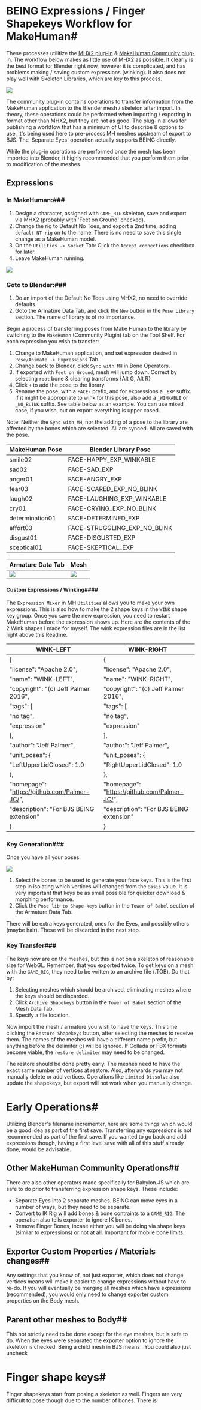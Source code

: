 # BEING Expressions / Finger Shapekeys Workflow for MakeHuman#

These processes utilitize the [MHX2 plug-in](https://thomasmakehuman.wordpress.com/) & [MakeHuman Community plug-in](https://github.com/makehumancommunity/community-plugins/tree/master/blender_source/MH_Community).  The workflow below makes as little use of MHX2 as possible.  It clearly is the best format for Blender right now, however it is complicated, and has problems making / saving custom expressions (winking).  It also does not play well with Skeleton Libraries, which are key to this process.

<img src="doc-assist/MH_community.jpg">

The community plug-in contains operations to transfer information from the MakeHuman application to the Blender mesh / skeleton after import.  In theory, these operations could be performed when importing / exporting in format other than MHX2, but they are not as good.  The plug-in allows for publishing a workflow that has a minimum of UI to describe & options to use.  It's being used here to pre-process MH meshes upstream of export to BJS.  The 'Separate Eyes' operation actually supports BEING directly.

While the plug-in operations are performed once the mesh has been imported into Blender, it highly recommended that you perform them prior to modification of the meshes.

## Expressions ##
### In MakeHuman:###

1. Design a character, assigned with `GAME_RIG` skeleton, save and export via MHX2 (probably with 'Feet on Ground' checked).
2. Change the rig to Default No Toes, and export a 2nd time, adding ` default NT rig` on to the name.  There is no need to save this single change as a MakeHuman model.
3. On the `Utilities -> Socket` Tab: Click the `Accept connections` checkbox for later.
4. Leave MakeHuman running.

<img src="doc-assist/MH_ServerConnect.jpg">

### Goto to Blender:###
1. Do an import of the Default No Toes using MHX2, no need to override defaults.
2. Goto the Armature Data Tab, and click the `New` button in the `Pose Library` section.  The name of library is of no importance.

Begin a process of transferring poses from Make Human to the library by switching to the `MakeHuman` (Community Plugin)  tab on the Tool Shelf.  For each expression you wish to transfer:

1. Change to MakeHuman application, and set expression desired in `Pose/Animate -> Expressions` Tab.
2. Change back to Blender, click `Sync with MH` in Bone Operators.
3. If exported with `Feet on Ground`, mesh will jump down.  Correct by selecting `root` bone & clearing transforms {Alt G, Alt R}
4. Click `+` to add the pose to the library.
5. Rename the pose, with a `FACE-` prefix, and for expressions a `_EXP` suffix.  If it might be appropriate to wink for this pose, also add a `_WINKABLE` or `_NO_BLINK` suffix.  See table below as an example.  You can use mixed case, if you wish, but on export everything is upper cased.

Note: Neither the `Sync with MH`, nor the adding of a pose to the library are affected by the bones which are selected.  All are synced.  All are saved with the pose.

|MakeHuman Pose | Blender Library Pose
| --- | ---
|smile02        | FACE-HAPPY_EXP_WINKABLE
|sad02          | FACE-SAD_EXP
|anger01        | FACE-ANGRY_EXP
|fear03         | FACE-SCARED_EXP_NO_BLINK
|laugh02        | FACE-LAUGHING_EXP_WINKABLE
|cry01          | FACE-CRYING_EXP_NO_BLINK
|determination01| FACE-DETERMINED_EXP
|effort03       | FACE-STRUGGLING_EXP_NO_BLINK
|disgust01      | FACE-DISGUSTED_EXP
|sceptical01    | FACE-SKEPTICAL_EXP

|Armature Data Tab | Mesh |
| --- | --- 
|<img src="doc-assist/ArmatureData.jpg">|<img src="doc-assist/MeshData.jpg">

#### Custom Expressions / Winking####
The `Expression Mixer` in MH `Utilities` allows you to make your own expressions.  This is also how to make the 2 shape keys in the `WINK` shape key group.  Once you save the new expression, you need to restart MakeHuman before the expression shows up.  Here are the contents of the 2 Wink shapes I made for myself.  The wink expression files are in the list right above this Readme.

| WINK-LEFT | WINK-RIGHT
| --- | ---
|{                                               |{                                               |
|    "license": "Apache 2.0",                    |    "license": "Apache 2.0",                    |
|    "name": "WINK-LEFT",                        |    "name": "WINK-RIGHT",                       |
|    "copyright": "(c) Jeff Palmer 2016",        |    "copyright": "(c) Jeff Palmer 2016",        |
|    "tags": [                                   |    "tags": [                                   |
|        "no tag",                               |        "no tag",                               |
|        "expression"                            |        "expression"                            |
|    ],                                          |    ],                                          |
|    "author": "Jeff Palmer",                    |    "author": "Jeff Palmer",                    |
|    "unit_poses": {                             |    "unit_poses": {                             |
|        "LeftUpperLidClosed": 1.0               |        "RightUpperLidClosed": 1.0              |
|    },                                          |    },                                          |
|    "homepage": "https://github.com/Palmer-JC/",|    "homepage": "https://github.com/Palmer-JC/",|
|    "description": "For BJS BEING extension"    |    "description": "For BJS BEING extension"    |
|}                                               |}                                               |

### Key Generation###
Once you have all your poses:

<img src="doc-assist/FacialBonesSelected.jpg">

1. Select the bones to be used to generate your face keys.  This is the first step in isolating which vertices will changed from the `Basis` value.  It is very important that keys be as small possible for quicker download & morphing performance.
2. Click the `Pose lib to Shape keys` button in the `Tower of Babel` section of the Armature Data Tab.

There will be extra keys generated, ones for the Eyes, and possibly others (maybe hair).  These will be discarded in the next step.

### Key Transfer###
The keys now are on the meshes, but this is not on a skeleton of reasonable size for WebGL.  Remember, that you exported twice.  To get keys on a mesh with the `GAME_RIG`, they need to be written to an archive file (.TOB).  Do that by:

1. Selecting meshes which should be archived, eliminating meshes where the keys should be discarded.
2. Click `Archive Shapekeys` button in the `Tower of Babel` section of the Mesh Data Tab.
3. Specify a file location.

Now import the mesh / armature you wish to have the keys.  This time clicking the `Restore Shapekeys` button, after selecting the meshes to receive them.  The names of the meshes will have a different name prefix, but anything before the delimiter (:) will be ignored.  If Collada or FBX formats become viable, the `restore delimiter` may need to be changed.

The restore should be done pretty early. The meshes need to have the exact same number of vertices at restore.  Also, afterwards you may not manually delete or add vertices.  Operations like `Limited Dissolve` also update the shapekeys, but export will not work when you manually change.

# Early Operations#
Utilizing Blender's filename incrementer, here are some things which would be a good idea as part of the first save.  Transferring any expressions is not recommended as part of the first save.  If you wanted to go back and add expressions though, having a first level save with all of this stuff already done, would be advisable.

## Other MakeHuman Community Operations##
There are also other operators made specifically for Babylon.JS which are safe to do prior to transferring expression shape keys.  These include:

- Separate Eyes into 2 separate meshes.  BEING can move eyes in a number of ways, but they need to be separate.
- Convert to IK Rig will add bones & bone contraints to a `GAME_RIG`.  The operation also tells exporter to ignore IK bones.
- Remove Finger Bones, incase either you will be doing via shape keys (similar to expressions) or not at all.  Important for mobile bone limits.

## Exporter Custom Properties / Materials changes##
Any settings that you know of, not just exporter, which does not change vertices means will make it easier to change expressions without have to re-do.  If you will eventually be merging all meshes which have expressions (recommended), you would only need to change exporter custom properties on the Body mesh.

## Parent other meshes to Body##
This not strictly need to be done except for the eye meshes, but is safe to do.  When the eyes were separated the exporter option to ignore the skeleton is checked.  Being a child mesh in BJS means .  You could also just uncheck 

# Finger shape keys#
Finger shapekeys start from posing a skeleton as well.  Fingers are very difficult to pose though due to the number of bones.  There is 





